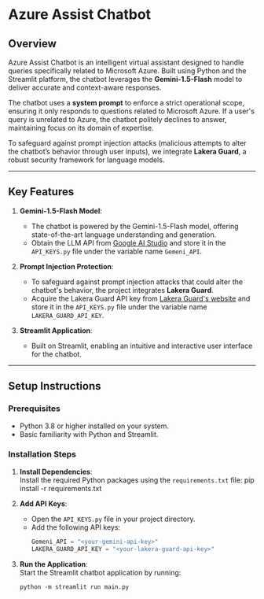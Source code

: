 # Azure Assist Chatbot

## Overview
Azure Assist Chatbot is an intelligent virtual assistant designed to handle queries specifically related to Microsoft Azure. Built using Python and the Streamlit platform, the chatbot leverages the **Gemini-1.5-Flash** model to deliver accurate and context-aware responses. 

The chatbot uses a **system prompt** to enforce a strict operational scope, ensuring it only responds to questions related to Microsoft Azure. If a user's query is unrelated to Azure, the chatbot politely declines to answer, maintaining focus on its domain of expertise. 

To safeguard against prompt injection attacks (malicious attempts to alter the chatbot’s behavior through user inputs), we integrate **Lakera Guard**, a robust security framework for language models.

---

## Key Features

1. **Gemini-1.5-Flash Model**:
   - The chatbot is powered by the Gemini-1.5-Flash model, offering state-of-the-art language understanding and generation.
   - Obtain the LLM API from [Google AI Studio](https://aistudio.google.com/apikey) and store it in the `API_KEYS.py` file under the variable name `Gemeni_API`.

2. **Prompt Injection Protection**:
   - To safeguard against prompt injection attacks that could alter the chatbot's behavior, the project integrates **Lakera Guard**.
   - Acquire the Lakera Guard API key from [Lakera Guard's website](https://platform.lakera.ai/account/api-keys) and store it in the `API_KEYS.py` file under the variable name `LAKERA_GUARD_API_KEY`.

3. **Streamlit Application**:
   - Built on Streamlit, enabling an intuitive and interactive user interface for the chatbot.

---

## Setup Instructions

### Prerequisites

- Python 3.8 or higher installed on your system.
- Basic familiarity with Python and Streamlit.

### Installation Steps

1. **Install Dependencies**:  
   Install the required Python packages using the `requirements.txt` file:
   pip install -r requirements.txt

2. **Add API Keys**:  
   - Open the `API_KEYS.py` file in your project directory.
   - Add the following API keys:
     ```python
     Gemeni_API = "<your-gemini-api-key>"
     LAKERA_GUARD_API_KEY = "<your-lakera-guard-api-key>"
     ```

4. **Run the Application**:  
   Start the Streamlit chatbot application by running:
   ```
   python -m streamlit run main.py
   ```

